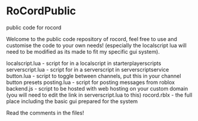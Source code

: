 # RoCordPublic
public code for rocord


Welcome to the public code repository of rocord, feel free to use and customise the code to your own needs! (especially the localscript lua will need to be modified as its made to fit my specific gui system).


localscript.lua - script for in a localscript in starterplayerscripts
serverscript.lua - script for in a serverscript in serverscriptservice
button.lua - script to toggle between channels, put this in your channel button presets
posting.lua - script for posting messages from roblox
backend.js - script to be hosted with web hosting on your custom domain (you will need to edit the link in serverscript.lua to this)
rocord.rblx - the full place including the basic gui prepared for the system

Read the comments in the files!

